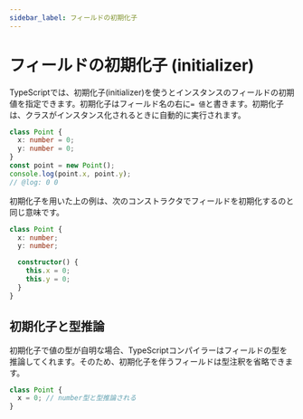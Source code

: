 ```yaml
---
sidebar_label: フィールドの初期化子
---
```


# フィールドの初期化子 (initializer)

TypeScriptでは、初期化子(initializer)を使うとインスタンスのフィールドの初期値を指定できます。初期化子はフィールド名の右に`= 値`と書きます。初期化子は、クラスがインスタンス化されるときに自動的に実行されます。

```ts twoslash
class Point {
  x: number = 0;
  y: number = 0;
}
const point = new Point();
console.log(point.x, point.y);
// @log: 0 0
```

初期化子を用いた上の例は、次のコンストラクタでフィールドを初期化するのと同じ意味です。

```ts
class Point {
  x: number;
  y: number;

  constructor() {
    this.x = 0;
    this.y = 0;
  }
}
```

## 初期化子と型推論

初期化子で値の型が自明な場合、TypeScriptコンパイラーはフィールドの型を推論してくれます。そのため、初期化子を伴うフィールドは型注釈を省略できます。

```ts
class Point {
  x = 0; // number型と型推論される
}
```
